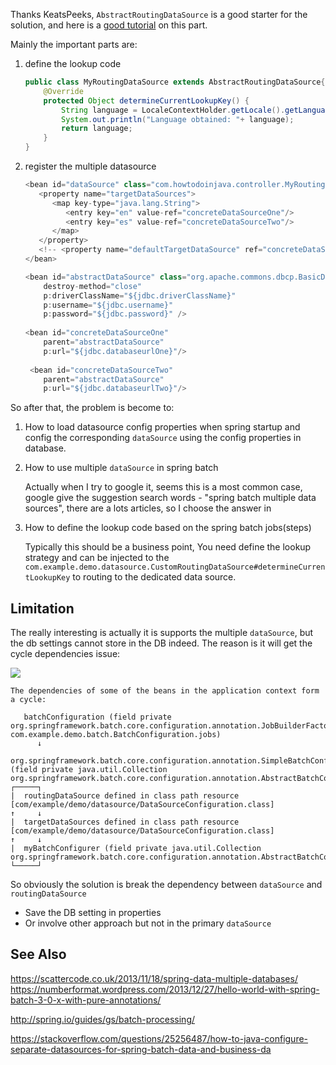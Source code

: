 Thanks KeatsPeeks, `AbstractRoutingDataSource` is a good starter for the solution, and here is a [good tutorial](http://howtodoinjava.com/spring/spring-orm/spring-3-2-5-abstractroutingdatasource-example/) on this part.

 Mainly the important parts are:
 1. define the lookup code
    ```java
    public class MyRoutingDataSource extends AbstractRoutingDataSource{
        @Override
        protected Object determineCurrentLookupKey() {
            String language = LocaleContextHolder.getLocale().getLanguage();
            System.out.println("Language obtained: "+ language);
            return language;
        }
    }
    ```
 2. register the multiple datasource
    ```java
    <bean id="dataSource" class="com.howtodoinjava.controller.MyRoutingDataSource">
       <property name="targetDataSources">
          <map key-type="java.lang.String">
             <entry key="en" value-ref="concreteDataSourceOne"/>
             <entry key="es" value-ref="concreteDataSourceTwo"/>
          </map>
       </property>
       <!-- <property name="defaultTargetDataSource" ref="concreteDataSourceOne"/> -->
    </bean>

    <bean id="abstractDataSource" class="org.apache.commons.dbcp.BasicDataSource"
        destroy-method="close"
        p:driverClassName="${jdbc.driverClassName}"
        p:username="${jdbc.username}"
        p:password="${jdbc.password}" />
     
    <bean id="concreteDataSourceOne"
        parent="abstractDataSource"
        p:url="${jdbc.databaseurlOne}"/>
      
     <bean id="concreteDataSourceTwo"
        parent="abstractDataSource"
        p:url="${jdbc.databaseurlTwo}"/>
    ```

So after that, the problem is become to:
1. How to load datasource config properties when spring startup and config the corresponding `dataSource` using the config properties in database.

2. How to use multiple `dataSource` in spring batch

   Actually when I try to google it, seems this is a most common case, google give the suggestion search words - "spring batch multiple data sources", there are a lots articles, so I choose the answer in 

3. How to define the lookup code based on the spring batch jobs(steps)

   Typically this should be a business point, You need define the lookup strategy and can be injected to the `com.example.demo.datasource.CustomRoutingDataSource#determineCurrentLookupKey` to routing to the dedicated data source.

## Limitation

The really interesting is actually it is supports the multiple `dataSource`, but the db settings cannot store in the DB indeed. The reason is it will get the cycle dependencies issue:

![](https://ws1.sinaimg.cn/large/7e4476c3gy1fgstb3nr7qj20ca085t8r.jpg)

```shell
The dependencies of some of the beans in the application context form a cycle:

   batchConfiguration (field private org.springframework.batch.core.configuration.annotation.JobBuilderFactory com.example.demo.batch.BatchConfiguration.jobs)
      ↓
   org.springframework.batch.core.configuration.annotation.SimpleBatchConfiguration (field private java.util.Collection org.springframework.batch.core.configuration.annotation.AbstractBatchConfiguration.dataSources)
┌─────┐
|  routingDataSource defined in class path resource [com/example/demo/datasource/DataSourceConfiguration.class]
↑     ↓
|  targetDataSources defined in class path resource [com/example/demo/datasource/DataSourceConfiguration.class]
↑     ↓
|  myBatchConfigurer (field private java.util.Collection org.springframework.batch.core.configuration.annotation.AbstractBatchConfiguration.dataSources)
└─────┘
```

So obviously the solution is break the dependency between `dataSource` and `routingDataSource`

- Save the DB setting in properties
- Or involve other approach but not in the primary `dataSource`




## See Also
https://scattercode.co.uk/2013/11/18/spring-data-multiple-databases/
https://numberformat.wordpress.com/2013/12/27/hello-world-with-spring-batch-3-0-x-with-pure-annotations/

http://spring.io/guides/gs/batch-processing/

https://stackoverflow.com/questions/25256487/how-to-java-configure-separate-datasources-for-spring-batch-data-and-business-da